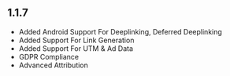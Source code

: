## 1.1.7

* Added Android Support For Deeplinking, Deferred Deeplinking
* Added Support For Link Generation
* Added Support For UTM & Ad Data
* GDPR Compliance
* Advanced Attribution